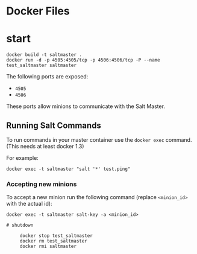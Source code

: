 # Docker Files

# start

    docker build -t saltmaster .
    docker run -d -p 4505:4505/tcp -p 4506:4506/tcp -P --name test_saltmaster saltmaster 


The following ports are exposed:

 * `4505`
 * `4506`

These ports allow minions to communicate with the Salt Master.

## Running Salt Commands

To run commands in your master container use the `docker exec` command. (This needs at least docker 1.3)

For example:
```
docker exec -t saltmaster "salt '*' test.ping"
```

### Accepting new minions

To accept a new minion run the following command (replace `<minion_id>` with the actual id):
```
docker exec -t saltmaster salt-key -a <minion_id>

# shutdown

     docker stop test_saltmaster
     docker rm test_saltmaster
     docker rmi saltmaster 
